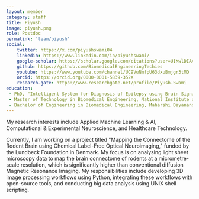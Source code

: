 ```yaml
---
layout: member
category: staff
title: Piyush
image: piyush.png
role: Postdoc
permalink: 'team/piyush'
social:
    twitter: https://x.com/piyushswami04
    linkedin: https://www.linkedin.com/in/piyushswami/
    google-scholar: https://scholar.google.com/citations?user=UIKwlDIAAAAJ&hl=en
    github: https://github.com/BiomedicalEngineeringTechies
    youtube: https://www.youtube.com/channel/UC9VuNmfpU63dxuBmjgr3tMQ
    orcid: https://orcid.org/0000-0001-5839-352X
    research-gate: https://www.researchgate.net/profile/Piyush-Swami
education:
 - PhD, "Intelligent System for Diagnosis of Epilepsy using Brain Signals", Indian Institute of Technology - Delhi (IITD), jointly affiliated with All India Institute of Medical Sciences – Delhi (AIIMS-D)
 - Master of Technology in Biomedical Engineering, National Institute of Technology - Rourkela (NITR), India
 - Bachelor of Engineering in Biomedical Engineering, Maharshi Dayanand University (MDU) - Rohtak, India
---
```


My research interests include Applied Machine Learning & AI, Computational & Experimental Neuroscience, and Healthcare Technology.

Currently, I am working on a project titled "Mapping the Connectome of the Rodent Brain using Chemical Label-Free Optical Neuroimaging," funded by the Lundbeck Foundation in Denmark. My focus is on analysing light sheet microscopy data to map the brain connectome of rodents at a micrometre-scale resolution, which is significantly higher than conventional diffusion Magnetic Resonance Imaging. My responsibilities include developing 3D image processing workflows using Python, integrating these workflows with open-source tools, and conducting big data analysis using UNIX shell scripting.
